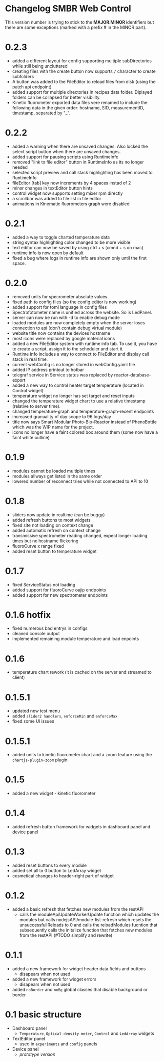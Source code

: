 # Changelog SMBR Web Control
This version number is trying to stick to the __MAJOR__.__MINOR__ identifiers but there are some exceptions (marked with a prefix # in the MINOR part).

# 0.2.3
- added a different layout for config supporting multiple subDirectories while still being uncluttered
- creating files with the create button now supports `/` character to create subfolders
- A button was added to the FileEditor to reload files from disk (using the patch api endpoint)
- added support for multiple directories in recipes data folder. Diplayed folders can be collapsed for better visibility.
- Kinetic fluorometer exported data files vere renamed to include the following data in the given order: hostname, SID, measurementID, timestamp, separated by "_".

# 0.2.2
- added a warning when there are unsaved changes. Also locked the select script button when there are unsaved changes.
- added support for pausing scripts using RuntimeInfo
- removed "link to file editor" button in RuntimeInfo as its no longer needed
- selected script preview and call stack highlighting has been moved to RuntimeInfo
- fileEditor [tab] key now increments by 4 spaces instad of 2
- minor changes in textEditor button hints
- control widget now supports setting mixer rpm directly
- a scrollbar was added to file list in file editor
- animations in Kinematic fluorometers graph were disabled

# 0.2.1
- added a way to toggle charted temperature data
- string syntax highlighting color changed to be more visible
- text editor can now be saved by using ctrl + s (cmnd + s on mac)
- runtime info is now open by default
- fixed a bug where logs in runtime info are shown only until the first space.

# 0.2.0
- removed units for specrometer absolute values
- fixed path to config files (so the config editor is now working)
- added support for toml language in config files
- Spectrofotometer name is unified across the website. So is LedPanel.
- server can now be run with -d to enable debug mode
- loaded modules are now completely empty when the server loses connection to api (don't contain debug virtual module)
- website title now contains the devices hostname
- most icons were replaced by google material icons
- added a new FileEditor system with runtime info tab. To use it, you have to create a script, assign it to the scheduler and start it.
- Runtime info includes a way to connect to FileEditor and display call stack in real time.
- current webConfig is no longer stored in webConfig.yaml file
- added IP address printout to hotbar
- telegraf service in Service status was replaced by reactor-database-export
- added a new way to control heater target temperature (located in Control widget)
- temperature widget no longer has set target and reset inputs
- changed the temperature widget chart to use a relative timestamp (relative to server time).
- changed temperature-graph and temperature-graph-recent endpoints
- increased granuality of day scope to 96 logs/day
- title now says Smart Modular Photo-Bio-Reactor instead of PhenoBottle which was the WIP name for the project.
- icons no longer have a faint colored box around them (some now have a faint white outline)

# 0.1.9
- modules cannot be loaded multiple times
- modules allways get listed in the same order
- lowered number of reconnect tries while not connected to API to 10

# 0.1.8
- sliders now update in realtime (can be buggy)
- added refresh buttons to most widgets
- fixed site not loading on context change
- added automatic refresh on context change
- transmissive spectrometer reading changed, expect longer loading times but no hostname flickering
- fluoroCurve x range fixed
- added reset button to temperature widget


# 0.1.7
- fixed ServiceStatus not loading
- added support for fluoroCurve oajip endpoints
- added support for new spectrometer endpoints

# 0.1.6 hotfix
- fixed numerous bad entrys in configs
- cleaned console output
- implemented remaining module temperature and load enpoints

# 0.1.6
- temperature chart rework (it is cached on the server and streamed to client)

# 0.1.5.1
- updated new test menu
- added `slider2 handlers`, `enforceMin` and `enforceMax`
- fixed some UI issues

# 0.1.5.1
- added units to kinetic fluorometer chart and a zoom feature using the `chartjs-plugin-zoom` plugin

# 0.1.5
- added a new widget - kinetic fluorometer

# 0.1.4
- added refresh button framework for widgets in dashboard panel and device panel

# 0.1.3
- added reset buttons to every module
- added set all to 0 button to LedArray widget
- cosmetical changes to header-right part of widget

# 0.1.2
- added a basic refresh that fetches new modules from the restAPI
    - calls the moduleApiUpdateWorkerUpdate function which updates the modules but calls nodejsAPI/module-list-refresh which resets the unsuccessfullReloads to 0 and calls the reloadModules fucntion that subsequently calls the initalize function that fetches new modules from the restAPI (#TODO simplify and rewrite) 

# 0.1.1 
- added a new framework for widget header data fields and buttons
    - disapears when not used
- added a new framework for widget errors
    - disapears when not used
- added `noBorder` and `noBg` global classes that disable background or border

# 0.1 basic structure
- Dashboard panel
    - `Temperature`, `Optical density meter`, `Control` and `LedArray` widgets
- TextEditor panel
    - used in `experiments` and `config` panels
- Device panel
    - *prototype version*